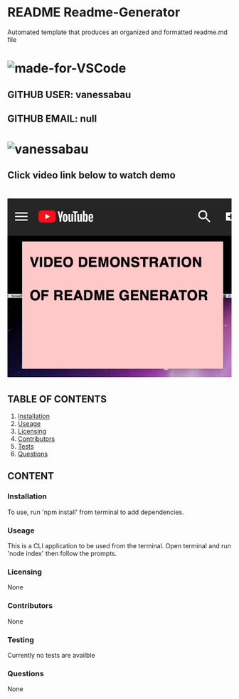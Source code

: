 # README Readme-Generator
Automated template that produces an organized and formatted readme.md file
# ![made-for-VSCode](https://img.shields.io/badge/Made%20for-VSCode-1f425f.svg)
## GITHUB USER: vanessabau
## GITHUB EMAIL: null
# ![vanessabau](https://avatars2.githubusercontent.com/u/59780981?v=4)
## Click video link below to watch demo
# [![Watch the video](https://raw.githubusercontent.com/vanessabau/ReadMe-generator/master/Screen%20Shot%202020-06-03%20at%2011.41.56%20AM.png)](https://www.youtube.com/watch?v=2qkHq4gDnE4)
 
## TABLE OF CONTENTS
1. [Installation](###Installation)
2. [Useage](###Useage)
3. [Licensing](###Licensing)
4. [Contributors](###Contributors)
5. [Tests](###Testing)
6. [Questions](###Questions)

## CONTENT
### Installation
To use, run 'npm install' from terminal to add dependencies.
### Useage
This is a CLI application to be used from the terminal. Open terminal and run 'node index' then follow the prompts.
### Licensing
None
### Contributors
None
### Testing
Currently no tests are availble
### Questions
None
